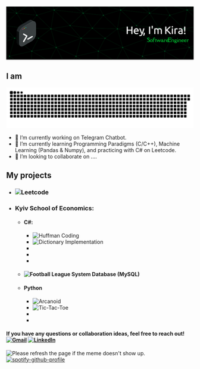 ![Header](https://github.com/kzholtikova/kzholtikova/blob/main/src/github-header-img.png)
<h2>I am</h2>
<!-- Briefly introduce yourself here. Mention your areas of expertise, interests, and what drives you in your programming journey. -->

![Contribution](https://github.com/kzholtikova/kzholtikova/blob/output/github-contribution-grid-snake.svg)

- 🤫 I’m currently working on Telegram Chatbot.
- 🌱 I’m currently learning Programming Paradigms (C/C++), Machine Learning (Pandas & Numpy), and practicing with C# on Leetcode.
- 👯 I’m looking to collaborate on ....

## My projects
- ### ![Leetcode](https://github.com/kzholtikova/leetcode-solutions)
- ### Kyiv School of Economics:
  - #### C#:
    - ![Huffman Coding](https://github.com/kzholtikova/huffman-coding-ivelmakina-kzholtikova)
    - ![Dictionary Implementation](https://github.com/kzholtikova/dictionary-ivelmakina-kzholtikova)
    - ![]()
    - ![]()
    - ![]()
  - #### ![Football League System](https://github.com/kzholtikova/football-league-database) Database (MySQL)
  - #### Python
    - ![Arcanoid](https://github.com/kzholtikova/arcanoid)
    - ![Tic-Tac-Toe](https://github.com/kzholtikova/tic-tac-toe-kzholtikova-ivelmakina)
    - ![]()
    - ![]()

<h4>If you have any questions or collaboration ideas, feel free to reach out! <a href="mailto:kzholtikova@kse.org.ua"><img src="https://e1.pngegg.com/pngimages/500/986/png-clipart-logo-google-e-mail-gmail-g-suite-logiciel-informatique-compte-google-adresse-de-rebond-google-drive.png" alt="Gmail" width="30"></a> <a href="https://www.linkedin.com/in/kzholtikova/"><img src="https://th.bing.com/th/id/R.6e154f80072e0f134105ec35599d74a6?rik=FuCTxBaCafJosQ&riu=http%3a%2f%2fwww.vhv.rs%2ffile%2fmax%2f9%2f98181_linkedin-transparent-png.png&ehk=AxP4h6bKnUWcGTor4PVhnQB%2bpJFGmEiu6wwfCXRXJYI%3d&risl=&pid=ImgRaw&r=0" alt="LinkedIn" width="30"></a></h4>

<img src='https://random-memer-production-792a.up.railway.app/' title="Meme" alt="Please refresh the page if the meme doesn't show up."> <a href="https://github.com/kittinan/spotify-github-profile">
    <img src="https://spotify-github-profile.vercel.app/api/view?uid=31j23tthlqfsqyhawqrip26vzrte&cover_image=true&theme=default&show_offline=false&background_color=121212&interchange=false&bar_color_cover=false" alt="spotify-github-profile">
</a>

